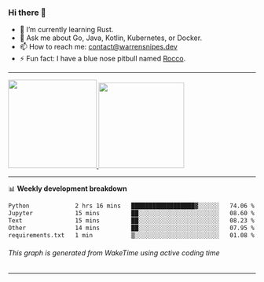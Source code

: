 ### Hi there 👋

- 🌱 I’m currently learning Rust.
- 💬 Ask me about Go, Java, Kotlin, Kubernetes, or Docker.
- 📫 How to reach me: contact@warrensnipes.dev
- ⚡ Fun fact: I have a blue nose pitbull named [Rocco](https://i.imgur.com/iLsSCKu.jpg).

-------


<a href="https://github.com/LockedThread/LockedThread">
  <img height="180em" src="https://github-readme-stats.vercel.app/api?username=LockedThread&theme=transparent&bg_color=00000000&show_icons=true&count_private=true" />
  <img height="174em" src="https://github-readme-stats.vercel.app/api/top-langs?username=LockedThread&theme=transparent&layout=compact&hide_progress=true&bg_color=00000000" />
  </a>

-------

📊 **Weekly development breakdown**
<!--START_SECTION:waka-->

```txt
Python             2 hrs 16 mins   ██████████████████▓░░░░░░   74.06 %
Jupyter            15 mins         ██░░░░░░░░░░░░░░░░░░░░░░░   08.60 %
Text               15 mins         ██░░░░░░░░░░░░░░░░░░░░░░░   08.23 %
Other              14 mins         ██░░░░░░░░░░░░░░░░░░░░░░░   07.95 %
requirements.txt   1 min           ▒░░░░░░░░░░░░░░░░░░░░░░░░   01.08 %
```

<!--END_SECTION:waka-->
###### *This graph is generated from WakeTime using active coding time*
-------
